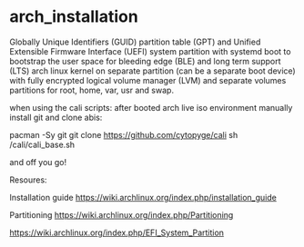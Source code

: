 # arch_installation

Globally Unique Identifiers (GUID) partition table (GPT) and Unified Extensible Firmware Interface (UEFI) system partition with systemd boot to bootstrap the user space for bleeding edge (BLE) and long term support (LTS) arch linux kernel on separate partition (can be a separate boot device) with fully encrypted logical volume manager (LVM) and separate volumes partitions for root, home, var, usr and swap.

when using the cali scripts:
after booted arch live iso environment manually install git and clone abis:

pacman -Sy git
git clone https://github.com/cytopyge/cali
sh /cali/cali_base.sh

and off you go!

Resoures:

Installation guide
https://wiki.archlinux.org/index.php/installation_guide

Partitioning
https://wiki.archlinux.org/index.php/Partitioning

https://wiki.archlinux.org/index.php/EFI_System_Partition
